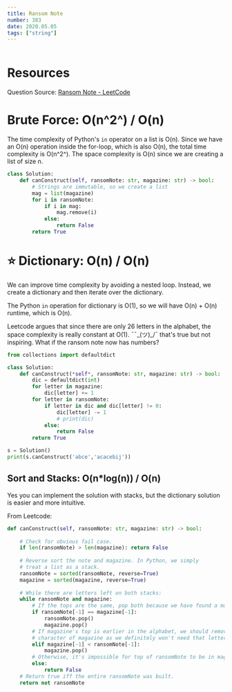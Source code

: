 ```yaml
---
title: Ransom Note
number: 383
date: 2020.05.05
tags: ["string"]
---
```


```toc

```

# Resources
Question Source: [Ransom Note - LeetCode](https://leetcode.com/problems/ransom-note/)

# Brute Force: O(n^2^) / O(n)
The time complexity of Python's `in` operator on a list is O(n). Since we have an O(n) operation inside the for-loop, which is also O(n), the total time complexity is O(n^2^).
The space complexity is O(n) since we are creating a list of size n.
```python
class Solution:
    def canConstruct(self, ransomNote: str, magazine: str) -> bool:
        # Strings are immutable, so we create a list
        mag = list(magazine)
        for i in ransomNote:
            if i in mag:
                mag.remove(i)
            else:
                return False
        return True
```

# ⭐️ Dictionary: O(n) / O(n)
We can improve time complexity by avoiding a nested loop. Instead, we create a dictionary and then iterate over the dictionary.

The Python `in` operation for dictionary is O(1), so we will have O(n) + O(n) runtime, which is O(n).

Leetcode argues that since there are only 26 letters in the alphabet, the space complexity is really constant at O(1). ¯¯\_(ツ)_/¯ that's true but not inspiring. What if the ransom note now has numbers?

```py
from collections import defaultdict

class Solution:
    def canConstruct(*self*, ransomNote: str, magazine: str) -> bool:
        dic = defaultdict(int)
        for letter in magazine:
            dic[letter] += 1
        for letter in ransomNote:
            if letter in dic and dic[letter] != 0:
                dic[letter] -= 1
                # print(dic)
            else:
                return False
        return True

s = Solution()
print(s.canConstruct('abce','acacebij'))
```

## Sort and Stacks: O(n*log(n)) / O(n)
Yes you can implement the solution with stacks, but the dictionary solution is easier and more intuitive.

From Leetcode:

```python
def canConstruct(self, ransomNote: str, magazine: str) -> bool:
    
    # Check for obvious fail case.
    if len(ransomNote) > len(magazine): return False
    
    # Reverse sort the note and magazine. In Python, we simply 
    # treat a list as a stack.
    ransomNote = sorted(ransomNote, reverse=True) 
    magazine = sorted(magazine, reverse=True)
    
    # While there are letters left on both stacks:
    while ransomNote and magazine:
        # If the tops are the same, pop both because we have found a match.
        if ransomNote[-1] == magazine[-1]:
            ransomNote.pop()
            magazine.pop()
        # If magazine's top is earlier in the alphabet, we should remove that 
        # character of magazine as we definitely won't need that letter.
        elif magazine[-1] < ransomNote[-1]:
            magazine.pop()
        # Otherwise, it's impossible for top of ransomNote to be in magazine.
        else:
            return False   
    # Return true iff the entire ransomNote was built.
    return not ransomNote
```